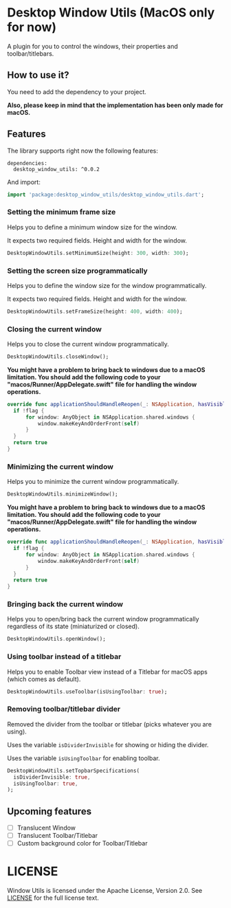 # Desktop Window Utils (MacOS only for now)

A plugin for you to control the windows, their properties and toolbar/titlebars.

## How to use it? 

You need to add the dependency to your project.

**Also, please keep in mind that the implementation has been only made for macOS.** 

## Features 

The library supports right now the following features:

```
dependencies:
  desktop_window_utils: ^0.0.2
```
And import: 
```dart
import 'package:desktop_window_utils/desktop_window_utils.dart';
```

### Setting the minimum frame size

Helps you to define a minimum window size for the window.

It expects two required fields. Height and width for the window. 

```dart
DesktopWindowUtils.setMinimumSize(height: 300, width: 300);
```
### Setting the screen size programmatically

Helps you to define the window size for the window programmatically.

It expects two required fields. Height and width for the window.

```dart
DesktopWindowUtils.setFrameSize(height: 400, width: 400);
```

### Closing the current window

Helps you to close the current window programmatically.

```dart
DesktopWindowUtils.closeWindow();
```

**You might have a problem to bring back to windows due to a macOS limitation. You should add the following code to your "macos/Runner/AppDelegate.swift" file for handling the window operations.**

```swift
override func applicationShouldHandleReopen(_: NSApplication, hasVisibleWindows flag: Bool) -> Bool {
  if !flag {
      for window: AnyObject in NSApplication.shared.windows {
          window.makeKeyAndOrderFront(self)
      }
  }
  return true
}
```

### Minimizing the current window

Helps you to minimize the current window programmatically.

```dart
DesktopWindowUtils.minimizeWindow();
```

**You might have a problem to bring back to windows due to a macOS limitation. You should add the following code to your "macos/Runner/AppDelegate.swift" file for handling the window operations.**

```swift
override func applicationShouldHandleReopen(_: NSApplication, hasVisibleWindows flag: Bool) -> Bool {
  if !flag {
      for window: AnyObject in NSApplication.shared.windows {
          window.makeKeyAndOrderFront(self)
      }
  }
  return true
}
```

### Bringing back the current window
Helps you to open/bring back the current window programmatically regardless of its state (miniaturized or closed).

```dart
DesktopWindowUtils.openWindow();
```

### Using toolbar instead of a titlebar
Helps you to enable Toolbar view instead of a Titlebar for macOS apps (which comes as default).

```dart
DesktopWindowUtils.useToolbar(isUsingToolbar: true);
```
### Removing toolbar/titlebar divider
Removed the divider from the toolbar or titlebar (picks whatever you are using).

Uses the variable `isDividerInvisible` for showing or hiding the divider.

Uses the variable `isUsingToolbar` for enabling toolbar.

```dart
DesktopWindowUtils.setTopbarSpecifications(
  isDividerInvisible: true,
  isUsingToolbar: true,
);
```

## Upcoming features
- [ ] Translucent Window
- [ ] Translucent Toolbar/Titlebar
- [ ] Custom background color for Toolbar/Titlebar

LICENSE
=========
Window Utils is licensed under the Apache License, Version 2.0. See
[LICENSE](https://github.com/salihgueler/desktop_window_utils/blob/main/LICENSE) for the full
license text.